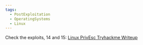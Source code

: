 ```yaml
---
tags:
  - PostExploitation
  - OperatingSystems
  - Linux
---
```

Check the exploits, 14 and 15: [Linux PrivEsc Tryhackme Writeup](https://infosecwriteups.com/linux-privesc-tryhackme-writeup-bf4e32460ee5)
